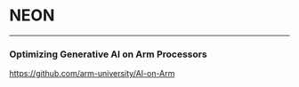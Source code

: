 # NEON


---
### Optimizing Generative AI on Arm Processors
https://github.com/arm-university/AI-on-Arm




